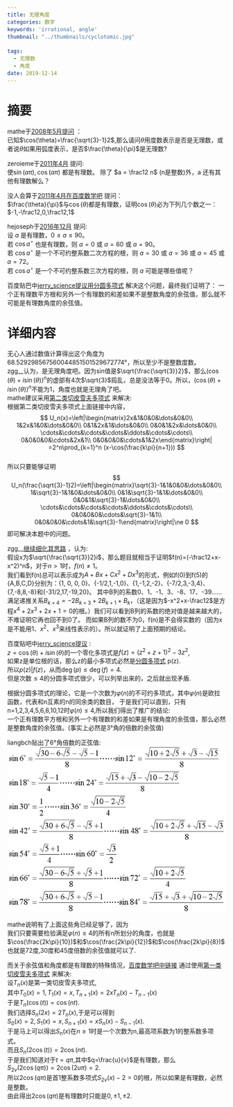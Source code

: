 ```yaml
---
title: 无理角度
categories: 数学
keywords: 'irrational, angle'
thumbnail: "../thumbnails/cyclotomic.jpg"

tags:
  - 无理数
  - 角度
date: 2019-12-14
---
```


# 摘要
mathe于[2008年5月提问](https://bbs.emath.ac.cn/thread-418-1-1.html) ：  
已知$\cos(\theta)=\frac{\sqrt{3}-1}2$,那么请问$\theta$用度数表示是否是无理数，或者说$\theta$如果用弧度表示，是否$\frac{\theta}{\pi}$是无理数?  

zeroieme于[2011年4月](https://bbs.emath.ac.cn/thread-3136-1-1.html) 提问:  
使$\sin(a\pi),\cos(a\pi)$ 都是有理数。
除了 $a = \frac12  n$ (n是整数)外，a 还有其他有理数解么？

没人会算于[2011年4月在百度数学吧](http://tieba.baidu.com/p/1051245073?pid=11918704479&cid=0#11918704479) 提问：  
$\frac{\theta}{\pi}$与$\cos(\theta)$都是有理数，证明$\cos(\theta)$必为下列几个数之一：  
$-1,-\frac12,0,\frac12,1$  

hejoseph于[2016年12月](https://bbs.emath.ac.cn/thread-9262-1-1.html) 提问:  
设 $a$ 是有理数，$0\leq a\leq 90$。  
若 $\cos a^{\circ}$ 也是有理数，则 $a=0$ 或 $a=60$ 或 $a=90$。  
若 $\cos a^{\circ}$ 是一个不可约整系数二次方程的根，则 $a=30$ 或 $a=36$ 或 $a=45$ 或 $a=72$。  
若 $\cos a^{\circ}$ 是一个不可约整系数三次方程的根，则 $a$ 可能是哪些值呢？  

百度贴巴中[jerry_science提议用分圆多项式](http://tieba.baidu.com/f?kz=368976205) 解决这个问题，最终我们证明了：
一个正有理数平方根和另外一个有理数的和差如果不是整数角度的余弦值，那么就不可能是有理数角度的余弦值。

# 详细内容
无心人通过数值计算得出这个角度为68.529298567560044851501529672774°，所以至少不是整数度数。  
zgg\_\_认为，是无理角度吧。因为sin值是$\sqrt{\frac{\sqrt{3}}2}$，那么$(\cos(\theta)+i\sin(\theta))^n$的虚部有4次$\sqrt{3}$捣乱，总是没法等于0。所以，$(\cos(\theta)+i\sin(\theta))^n$不能为1，角度也就是无理角了吧。  
mathe建议采用[第二类切皮雪夫多项式](http://mathworld.wolfram.com/ChebyshevPolynomialoftheSecondKind.html) 来解决:  
根据第二类切皮雪夫多项式上面链接中内容，  
$$
U_n(x)=\left|\begin{matrix}2x&1&0&0&\dots&0&0\\
1&2x&1&0&\dots&0&0\\
0&1&2x&1&\dots&0&0\\
0&0&1&2x&\dots&0&0\\
\cdots&\cdots&\cdots&\cdots&\ddots&\cdots&\cdots\\
0&0&0&0&\cdots&2x&1\\
0&0&0&0&\cdots&1&2x\end{matrix}\right| =2^n\prod_{k=1}^n (x-\cos(\frac{k\pi}{n+1}))
$$  
所以只要能够证明
$$
U_n(\frac{\sqrt{3}-1}2)=\left|\begin{matrix}\sqrt{3}-1&1&0&0&\dots&0&0\\
1&\sqrt{3}-1&1&0&\dots&0&0\\
0&1&\sqrt{3}-1&1&\dots&0&0\\
0&0&1&\sqrt{3}-1&\dots&0&0\\
\cdots&\cdots&\cdots&\cdots&\ddots&\cdots&\cdots\\
0&0&0&0&\cdots&\sqrt{3}-1&1\\
0&0&0&0&\cdots&1&\sqrt{3}-1\end{matrix}\right|\ne 0
$$
即可解决本题中的问题。

zgg\_\_[继续细化其思路](https://bbs.emath.ac.cn/forum.php?mod=redirect&goto=findpost&ptid=418&pid=4255&fromuid=20) ，认为:  
假设x为$\sqrt{\frac{\sqrt{3}}2}i$，那么题目就相当于证明$f(n)=(-\frac12+x-x^2)^n$，对于$n\gt 1$时，$f(n)\ne 1$。  
我们看到f(n)总可以表示成为$A+Bx+Cx^2+Dx^3$的形式，例如f(0)到f(5)的{A,B,C,D}分别为：{1, 0, 0, 0}、{-1/2,1,-1,0}、{1,-1,2,-2}、{-7/2,3,-3,4}、{7,-8,8,-8}和{-31/2,17,-19,20}。
其中B列的系数0、1、-1、3、-8、17、-39……满足递推关系$B_{k+4}=-2B_{k+3}+2B_{k+1}+B_k$，（这是因为$-x^2+x-\frac12$是方程$x^4+2x^3+2x+1=0$的根。）我们可以看到B列的系数的绝对值是越来越大的，不难证明它再也回不到0了。
而如果B列的数不为0，f(n)是不会得实数的（因为x是不能用1、$x^2$、$x^3$来线性表示的）。所以就证明了上面预期的结论。

百度贴吧中[jerry_science提议](http://tieba.baidu.com/f?kz=368976205) :  
$z=\cos(\theta)+i\sin(\theta)$的一个零化多项式是$f(z)=(z^2+z+1)^2-3z^2$,  
如果z是单位根的话，那么z的最小多项式必然是[分圆多项式](http://mathworld.wolfram.com/CyclotomicPolynomial.html) p(z).  
所以$p(z)|f(z)$，从而$\deg(p)\le \deg(f)=4$.   
但是次数$\le 4$的分圆多项式很少，可以列举出来的，之后就出现矛盾.  

根据分圆多项式的理论，它是一个次数为$\varphi(n)$的不可约多项式，其中$\varphi(n)$是欧拉函数，代表和n互素的n的同余类的数目，
于是我们可以直到，只有n=1,2,3,4,5,6,8,10,12时$\varphi(n)\le 4$,所以我们得出了推广的结论:  
一个正有理数平方根和另外一个有理数的和差如果是有理角度的余弦值，那么必然是整数角度的余弦值。(事实上必然是3°角的倍数的余弦值)  

liangbch贴出了6°角倍数的正弦值:  
![sinvalue](../images/sinvalue.gif)  

mathe说明有了上面这些角已经足够了，因为  
我们只要需要检验满足$\varphi(n)\le 4$的所有n所划分的角度，也就是$\cos(\frac{2k\pi}{10})$和$\cos(\frac{2k\pi}{12})$和$\cos(\frac{2k\pi}{8})$
也就是72度,30度和45度倍数的余弦值就可以了.  

而关于余弦值和角度都是有理数的特殊情况，[百度数学吧中链接](http://tieba.baidu.com/p/1051245073?pid=11918704479&cid=0#11918704479) 通过使用[第一类切皮雪夫多项式](http://mathworld.wolfram.com/ChebyshevPolynomialoftheFirstKind.html) 来解决:  
设$T_n(x)$是第一类切皮雪夫多项式,  
其中$T_0(x)=1,T_1(x)=x,T_{n+1}(x)=2xT_n(x)-T_{n-1}(x)$  
于是$T_n(\cos(t))=\cos(nt)$.  
我们选择$S_n(2x)=2T_n(x)$,于是可以得到  
$S_0(x)=2,S_1(x)=x, S_{n+1}(x)=xS_n(x)-S_{n-1}(x)$.  
于是马上可以得出$S_n(x)$在$n\ge 1$时是一个次数为n,最高项系数为1的整系数多项式。  
而且$S_n(2\cos(t))=2\cos(nt)$.  
于是我们知道对于$t=q\pi$,其中$q=\frac{u}{v}$是有理数，那么  
$S_{2v}(2\cos(q\pi))=2\cos(2u\pi)=2$.  
所以$2\cos(q\pi)$是首1整系数多项式$S_{2v}(x)-2=0$的根，所以如果是有理数，必然是整数。  
由此得出$2\cos(q\pi)$是有理数时只能是$0,\pm1,\pm2$.


